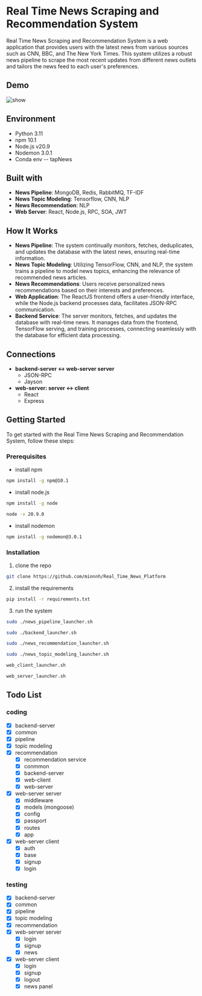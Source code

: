 # Real Time News Scraping and Recommendation System
Real Time News Scraping and Recommendation System is a web application that provides users with the latest news from various sources such as CNN, BBC, and The New York Times. This system utilizes a robust news pipeline to scrape the most recent updates from different news outlets and tailors the news feed to each user's preferences.

## Demo
![show](./img/show.gif)
## Environment
- Python 3.11
- npm 10.1
- Node.js v20.9
- Nodemon 3.0.1
- Conda env -- tapNews

## Built with
- __News Pipeline__: MongoDB, Redis, RabbitMQ, TF-IDF
- __News Topic Modeling__: Tensorflow, CNN, NLP
- __News Recommendation__: NLP
- __Web Server__: React, Node.js, RPC, SOA, JWT

## How It Works
- __News Pipeline__: The system continually monitors, fetches, deduplicates, and updates the database with the latest news, ensuring real-time information.
- __News Topic Modeling__: Utilizing TensorFlow, CNN, and NLP, the system trains a pipeline to model news topics, enhancing the relevance of recommended news articles.
- __News Recommendations__: Users receive personalized news recommendations based on their interests and preferences.
- __Web Application__: The ReactJS frontend offers a user-friendly interface, while the Node.js backend processes data, facilitates JSON-RPC communication.
- __Backend Service__: The server monitors, fetches, and updates the database with real-time news. It manages data from the frontend, TensorFlow serving, and training processes, connecting seamlessly with the database for efficient data processing.

## Connections
- __backend-server <-> web-server server__
    - JSON-RPC
    - Jayson
- __web-server: server <-> client__
    - React
    - Express

## Getting Started
To get started with the Real Time News Scraping and Recommendation System, follow these steps:

### Prerequisites
- install npm  
```sh
npm install -g npm@10.1
```
- install node.js  
```sh
npm install -g node
```
```sh
node -v 20.9.0
```
- install nodemon  
```sh
npm install -g nodemon@3.0.1
```

### Installation
1. clone the repo  
```sh
git clone https://github.com/minnnh/Real_Time_News_Platform
```
2. install the requirements  
```sh
pip install -r requirements.txt
```
3. run the system  
```sh
sudo ./news_pipeline_launcher.sh
```
```sh
sudo ./backend_launcher.sh
```
```sh
sudo ./news_recommendation_launcher.sh
```
```sh
sudo ./news_topic_modeling_launcher.sh
```
```sh
web_client_launcher.sh
```
```sh
web_server_launcher.sh
```

## Todo List
### coding
- [x] backend-server
- [x] common
- [x] pipeline
- [x] topic modeling
- [x] recommendation
    - [x] recommendation service
    - [x] conmmon
    - [x] backend-server
    - [x] web-client
    - [x] web-server 
- [x] web-server server
	- [x] middleware 
    - [x] models (mongoose)
    - [x] config
	- [x] passport
	- [x] routes
    - [x] app
- [x] web-server client
	- [x] auth
	- [x] base
	- [x] signup
	- [x] login

### testing
- [x] backend-server
- [x] common
- [x] pipeline
- [x] topic modeling
- [x] recommendation
- [x] web-server server
    - [x] login
    - [x] signup
    - [x] news
- [x] web-server client
    - [x] login
    - [x] signup
    - [x] logout
    - [x] news panel